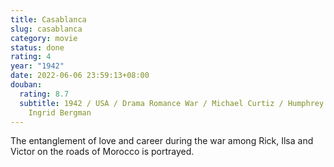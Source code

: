 ```yaml
---
title: Casablanca
slug: casablanca
category: movie
status: done
rating: 4
year: "1942"
date: 2022-06-06 23:59:13+08:00
douban:
  rating: 8.7
  subtitle: 1942 / USA / Drama Romance War / Michael Curtiz / Humphrey Bogart
    Ingrid Bergman
---
```


The entanglement of love and career during the war among Rick, Ilsa and Victor on the roads of Morocco is portrayed.
